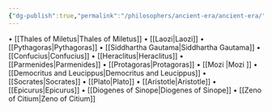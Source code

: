 ```yaml
---
{"dg-publish":true,"permalink":"/philosophers/ancient-era/ancient-era/"}
---
```


• [[Thales of Miletus\|Thales of Miletus]]
• [[Laozi\|Laozi]]
• [[Pythagoras\|Pythagoras]]
• [[Siddhartha Gautama\|Siddhartha Gautama]]
• [[Confucius\|Confucius]]
• [[Heraclitus\|Heraclitus]]
• [[Parmenides\|Parmenides]]
• [[Protagoras\|Protagoras]]
• [[Mozi \|Mozi ]]
• [[Democritus and Leucippus\|Democritus and Leucippus]]
• [[Socrates\|Socrates]]
• [[Plato\|Plato]]
• [[Aristotle\|Aristotle]]
• [[Epicurus\|Epicurus]]
• [[Diogenes of Sinope\|Diogenes of Sinope]]
• [[Zeno of Citium\|Zeno of Citium]]